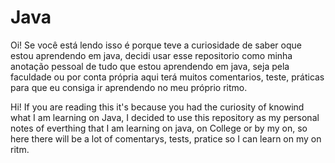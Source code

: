 # Java
Oi!
Se você está lendo isso é porque teve a curiosidade de saber oque estou aprendendo em java, decidi usar esse repositorio como minha anotação pessoal de tudo que estou aprendendo em java, seja pela faculdade  ou por conta própria aqui terá muitos comentarios, teste, práticas para que eu consiga ir aprendendo no meu próprio ritmo.

Hi! 
If you are reading this it's because you had the curiosity of knowind what I am learning on Java, I decided to use this repository as my personal notes of everthing that I am learning on java, on College or by my on, so here there will be a lot of comentarys, tests, pratice so I can learn on my on ritm.
